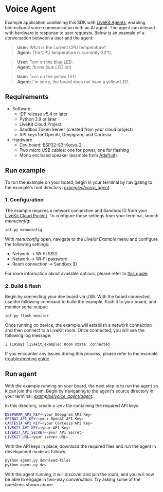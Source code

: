 # Voice Agent

Example application combining this SDK with [LiveKit Agents](https://docs.livekit.io/agents/), enabling bidirectional voice communication with an AI agent. The agent can interact with hardware in response to user requests. Below is an example of a conversation between a user and the agent:

> **User:** What is the current CPU temperature? \
> **Agent:** The CPU temperature is currently 33°C.

> **User:** Turn on the blue LED. \
> **Agent:** *[turns blue LED on]*

> **User:** Turn on the yellow LED. \
> **Agent:** I'm sorry, the board does not have a yellow LED.

## Requirements

- Software:
    - [IDF](https://docs.espressif.com/projects/esp-idf/en/stable/esp32/get-started/index.html) release v5.4 or later
    - Python 3.9 or later
    - LiveKit Cloud Project
    - Sandbox Token Server (created from your cloud project)
    - API keys for OpenAI, Deepgram, and Cartesia.
- Hardware
    - Dev board: [ESP32-S3-Korvo-2](https://docs.espressif.com/projects/esp-adf/en/latest/design-guide/dev-boards/user-guide-esp32-s3-korvo-2.html)
    - Two micro USB cables: one for power, one for flashing
    - Mono enclosed speaker (example from [Adafruit](https://www.adafruit.com/product/3351))

## Run example

To run the example on your board, begin in your terminal by navigating to the example's root directory: *[examples/voice_agent](./examples/voice_agent/)*.

### 1. Configuration

The example requires a network connection and Sandbox ID from your [LiveKit Cloud Project](https://cloud.livekit.io/projects/p_/sandbox/templates/token-server). To configure these settings from your terminal, launch *menuconfig*:
```sh
idf.py menuconfig
```

With *menuconfig* open, navigate to the *LiveKit Example* menu and configure the following settings:

- Network → Wi-Fi SSID
- Network → Wi-Fi password
- Room connection → Sandbox ID

For more information about available options, please refer to [this guide](../README.md#configuration).

### 2. Build & flash

Begin by connecting your dev board via USB. With the board connected, use the following command
to build the example, flash it to your board, and monitor serial output:

```sh
idf.py flash monitor
```

Once running on device, the example will establish a network connection and then connect to a LiveKit room. Once connected, you will see the following log message:

```sh
I (19508) livekit_example: Room state: connected
```

If you encounter any issues during this process, please refer to the example [troubleshooting guide](../README.md/#troubleshooting).

## Run agent

With the example running on your board, the next step is to run the agent so it can join the room.
Begin by navigating to the agent's source directory in your terminal: *[examples/voice_agent/agent](../voice_agent/agent)*.

In this directory, create a *.env* file containing the required API keys:

```sh
DEEPGRAM_API_KEY=<your Deepgram API Key>
OPENAI_API_KEY=<your OpenAI API Key>
CARTESIA_API_KEY=<your Cartesia API Key>
LIVEKIT_API_KEY=<your API Key>
LIVEKIT_API_SECRET=<your API Secret>
LIVEKIT_URL=<your server URL>
```

With the API keys in place, download the required files and run the agent in development mode as follows:

```sh
python agent.py download-files
python agent.py dev
```

With the agent running, it will discover and join the room, and you will now be able to engage in two-way conversation. Try asking some of the questions shown above.